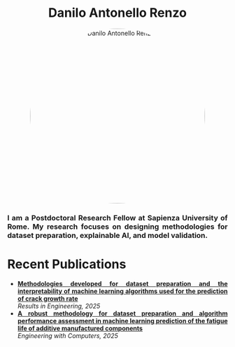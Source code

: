 <h1 align="center">Danilo Antonello Renzo</h1>

<p align="center">
  <img 
       src="https://github.com/user-attachments/assets/bf63f00e-390b-44d5-89dd-657b24bf6773" 
       alt="Danilo Antonello Renzo"
       width="400"
       style="border-radius:50%; display:block; margin:auto;" 
  />
</p>

<p align="justify">
<h3 align="justify">I am a Postdoctoral Research Fellow at Sapienza University of Rome. My research focuses on designing methodologies for dataset preparation, explainable AI, and model validation. </h3>
</p>

<h1><b>Recent Publications</b></h1>

<ul align="justify">
  <li>
    <a href="https://doi.org/10.1016/j.rineng.2025.107516" target="_blank"><b>Methodologies developed for dataset preparation and the interpretability of machine learning algorithms used for the prediction of crack growth rate</b></a><br>
    <i>Results in Engineering, 2025</i>
  </li>
  <li>
    <a href="https://doi.org/10.1007/s00366-025-02139-7" target="_blank"><b>A robust methodology for dataset preparation and algorithm performance assessment in machine learning prediction of the fatigue life of additive manufactured components</b></a><br>
    <i>Engineering with Computers, 2025</i>
  </li>
</ul>
